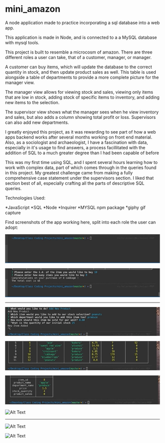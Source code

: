 # mini_amazon
A node application made to practice incorporating a sql database into a web app.

This application is made in Node, and is connected to a a MySQL database with mysql tools.

This project is built to resemble a microcosm of amazon. There are three different roles a user can take, that of a customer, manager, or manager.

A customer can buy items, which will update the database to the correct quantity in stock, and then update product sales as well. This table is used alongside a table of departments to provide a more complete picture for the manager view.

The manager view allows for viewing stock and sales, viewing only items that are low in stock, adding stock of specific items to inventory, and adding new items to the selection.

The supervisor view shows what the manager sees when he view inventory and sales, but also adds a column showing total profit or loss. Supervisors can also add new departments.


I greatly enjoyed this project, as it was rewarding to see part of how a web apps backend works after several months working on front end material. Also, as a sociologist and archaeologist, I have a fascination with data, especially in it's usage to find answers, a process facillitated with the addition of SQL to a much greater degree than I had been capable of before

This was my first time using SQL, and I spent several hours learning how to work with complex data, part of which comes through in the queries found in this project. My greatest challenge came from making a fully comprehensive case statement under the supervisors section. I liked that section best of all, especially crafting all the parts of descriptive SQL queries.

Technologies Used:

*JavaScript
*SQL
*Node
*Inquirer
*MYSQL npm package
*giphy gif capture



Find screenshots of the app working here, split into each role the user can adopt:


![Alt Text](Gifs/customer_first.gif)




![Alt Text](Gifs/cusotmer_two.gif)



---------------------------------


![Alt Text](Gifs/manager__one.gif)




![Alt Text](Gifs/manager_two.gif)




![Alt Text](Gifs/manager_three.gif)




![Alt Text](Gifs/manager_four.gif)



----------------------------------


![Alt Text](Gifs/supervisor_one.gif)




![Alt Text](Gifs/supervisor_two.gif)
